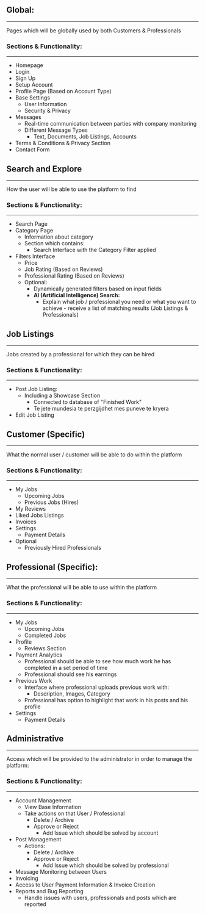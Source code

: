 ## Global:
---
Pages which will be globally used by both Customers & Professionals

### Sections & Functionality:
---
- Homepage
- Login
- Sign Up
- Setup Account
- Profile Page (Based on Account Type)
- Base Settings
	- User Information
	- Security & Privacy
- Messages
	- Real-time communication between parties with company monitoring
	- Different Message Types
		- Text, Documents, Job Listings, Accounts
- Terms & Conditions & Privacy Section
- Contact Form


## Search and Explore
---
How the user will be able to use the platform to find 

### Sections & Functionality:
---
- Search Page
- Category Page
	- Information about category
	- Section which contains:
		- Search Interface with the Category Filter applied
- Filters Interface
	- Price
	- Job Rating (Based on Reviews)
	- Professional Rating (Based on Reviews)
	- Optional:
		- Dynamically generated filters based on input fields
		- **AI (Artificial Intelligence) Search:**
			- Explain what job / professional you need or what you want to achieve - receive a list of matching results (Job Listings & Professionals)


## Job Listings
---
Jobs created by a professional for which they can be hired 

### Sections & Functionality:
---
- Post Job Listing:
	- Including a Showcase Section
		- Connected to database of  "Finished Work"
		- Te jete mundesia te perzgijdhet mes puneve te kryera
- Edit Job Listing


## Customer (Specific)
---
What the normal user / customer will be able to do within the platform

### Sections & Functionality:
---
- My Jobs
	- Upcoming Jobs
	- Previous Jobs (Hires) 
- My Reviews
- Liked Jobs Listings
- Invoices
- Settings
	- Payment Details
- Optional
	- Previously Hired Professionals


## Professional (Specific):
---
What the professional will be able to use within the platform

### Sections & Functionality:
---
- My Jobs
	- Upcoming Jobs
	- Completed Jobs
- Profile
	- Reviews Section
- Payment Analytics
	- Professional should be able to see how much work he has completed in a set period of time
	- Professional should see his earnings
- Previous Work
	- Interface where professional uploads previous work with:
		- Description, Images, Category
	- Professional has option to highlight that work in his posts and his profile
- Settings
	- Payment Details


## Administrative
---
Access which will be provided to the administrator in order to manage the platform:

### Sections & Functionality:
---
- Account Management
	- View Base Information
	- Take actions on that User / Professional
		- Delete / Archive
		- Approve or Reject
			- Add Issue which should be solved by account
- Post Management
	- Actions:
		- Delete / Archive
		- Approve or Reject
			- Add Issue which should be solved by professional
- Message Monitoring between Users
- Invoicing
- Access to User Payment Information & Invoice Creation
- Reports and Bug Reporting
	- Handle issues with users, professionals and posts which are reported